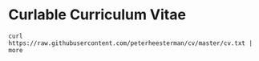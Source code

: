 # Curlable Curriculum Vitae

`curl https://raw.githubusercontent.com/peterheesterman/cv/master/cv.txt | more`
